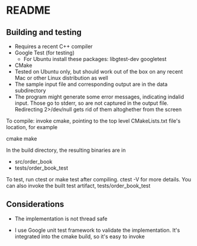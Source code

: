 # README

## Building and testing

* Requires a recent C++ compiler
* Google Test (for testing)
  * For Ubuntu install these packages: libgtest-dev googletest
* CMake
* Tested on Ubuntu only, but should work out of the box on any recent Mac or other Linux distribution as well
* The sample input file and corresponding output are in the data subdirectory
* The program might generate some error messages, indicating indalid input.  Those go to stderr, so are not captured in the output file. Redirecting 2>/dev/null gets rid of them altoghether from the screen

To compile: invoke cmake, pointing to the top level CMakeLists.txt file's location, for example

cmake <path-to-dir>
make

In the build directory, the resulting binaries are in 

* src/order_book
* tests/order_book_test

To test, run ctest or make test after compiling. ctest -V for more details. You can also invoke the built test artifact, tests/order_book_test

## Considerations
* The implementation is not thread safe

* I use Google unit test framework to validate the implementation.  It's integrated into the cmake build, so it's easy to invoke

